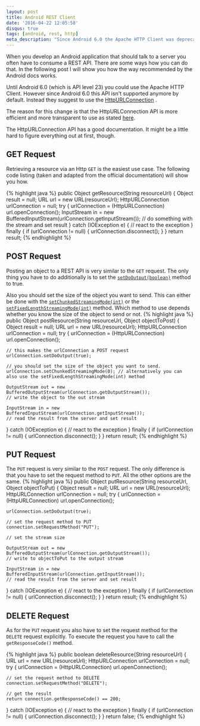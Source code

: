 ```yaml
---
layout: post
title: Android REST Client
date: '2016-04-22 12:05:58'
disqus: true
tags: [android, rest, http]
meta_description: "Since Android 6.0 the Apache HTTP Client was deprecated. This is how you can write an Android REST Client using the HttpURLConnection."
---
```


When you develop an Android application that should talk to a server you often have to consume a REST API. There are some ways how you can do that. In the following post I will show you how the way recommended by the Android docs works.

Until Android 6.0 (which is API level 23) you could use the Apache HTTP Client. However since Android 6.0 this API isn't supported anymore by default. Instead they suggest to use the [HttpURLConnection](http://developer.android.com/reference/java/net/HttpURLConnection.html) .

The reason for this change is that the HttpURLConnection API is more efficient and more transparent to use as stated [here](http://developer.android.com/about/versions/marshmallow/android-6.0-changes.html#behavior-apache-http-client).

The HttpURLConnection API has a good documentation. It might be a little hard to figure everything out at first, though.

## GET Request
Retrieving a resource via an Http `GET` is the easiest use case. The following code listing (taken and adapted from the official documentation) will show you how.

{% highlight java %}
public Object getResource(String resourceUrl) {
  Object result = null;
  URL url = new URL(resourceUrl);
  HttpURLConnection urlConnection = null;
  try {
    urlConnection = (HttpURLConnection) url.openConnection();
    InputStream in = new BufferedInputStream(urlConnection.getInputStream());
    // do something with the stream and set result
  } catch (IOException e) {
    // react to the exception
  } finally {
    if (urlConnection != null) {
      urlConnection.disconnect();
    }
  }
  return result;
{% endhighlight %}

## POST Request
Posting an object to a REST API is very similar to the `GET` request. The only thing you have to do additionally is to set the [`setDoOutput(boolean)`](http://developer.android.com/reference/java/net/URLConnection.html#setDoOutput(boolean)) method to true.

Also you should set the size of the object you want to send. This can either be done with the [`setChunkedStreamingMode(int)`](http://developer.android.com/reference/java/net/HttpURLConnection.html#setChunkedStreamingMode(int)) or the [`setFixedLengthStreamingMode(int)`](http://developer.android.com/reference/java/net/HttpURLConnection.html#setFixedLengthStreamingMode(int)) method. Which method to use depends whether you know the size of the object to send or not.
{% highlight java %}
public Object postResource(String resourceUrl, Object objectToPost) {
  Object result = null;
  URL url = new URL(resourceUrl);
  HttpURLConnection urlConnection = null;
  try {
    urlConnection = (HttpURLConnection) url.openConnection();

    // this makes the urlConnection a POST request
    urlConnection.setDoOutput(true);

    // you should set the size of the object you want to send.
    urlConnection.setChunkedStreamingMode(0); // alternatively you can also use the setFixedLengthStreamingMode(int) method

    OutputStream out = new BufferedOutputStream(urlConnection.getOutputStream());
    // write the object to the out stream

    InputStream in = new BufferedInputStream(urlConnection.getInputStream());
    // read the result from the server and set result
  } catch (IOException e) {
    // react to the exception
  } finally {
    if (urlConnection != null) {
      urlConnection.disconnect();
    }
  }
  return result;
{% endhighlight %}

## PUT Request
The `PUT` request is very similar to the `POST` request. The only difference is that you have to set the request method to `PUT`. All the other options are the same.
{% highlight java %}
public Object putResource(String resourceUrl, Object objectToPut) {
  Object result = null;
  URL url = new URL(resourceUrl);
  HttpURLConnection urlConnection = null;
  try {
    urlConnection = (HttpURLConnection) url.openConnection();

    urlConnection.setDoOutput(true);

    // set the request method to PUT
    connection.setRequestMethod("PUT");

    // set the stream size

    OutputStream out = new BufferedOutputStream(urlConnection.getOutputStream());
    // write to objectToPut to the output stream

    InputStream in = new BufferedInputStream(urlConnection.getInputStream());
    // read the result from the server and set result
  } catch (IOException e) {
    // react to the exception
  } finally {
    if (urlConnection != null) {
      urlConnection.disconnect();
    }
  }
  return result;
{% endhighlight %}

## DELETE Request
As for the `PUT` request you also have to set the request method for the `DELETE` request explicitly. To execute the request you have to call the `getResponseCode()` method.

{% highlight java %}
public boolean deleteResource(String resourceUrl) {
  URL url = new URL(resourceUrl);
  HttpURLConnection urlConnection = null;
  try {
    urlConnection = (HttpURLConnection) url.openConnection();

    // set the request method to DELETE
    connection.setRequestMethod("DELETE");

    // get the result
    return connection.getResponseCode() == 200;
  } catch (IOException e) {
    // react to the exception
  } finally {
    if (urlConnection != null) {
      urlConnection.disconnect();
    }
  }
  return false;
{% endhighlight %}
